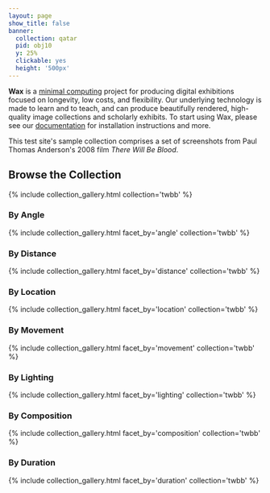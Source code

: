 ```yaml
---
layout: page
show_title: false
banner:
  collection: qatar
  pid: obj10
  y: 25%
  clickable: yes
  height: '500px'
---
```


__Wax__ is a [minimal computing](http://go-dh.github.io/mincomp/) project for producing digital exhibitions focused on longevity, low costs, and flexibility. Our underlying technology is made to learn and to teach, and can produce beautifully rendered, high-quality image collections and scholarly exhibits. To start using Wax, please see our [documentation](https://minicomp.github.io/wiki/#/wax/) for installation instructions and more.

This test site's sample collection comprises a set of screenshots from Paul Thomas Anderson's 2008 film *There Will Be Blood*.

## Browse the Collection
{% include collection_gallery.html collection='twbb' %}

### By Angle
{% include collection_gallery.html facet_by='angle' collection='twbb' %}

### By Distance
{% include collection_gallery.html facet_by='distance' collection='twbb' %}

### By Location
{% include collection_gallery.html facet_by='location' collection='twbb' %}

### By Movement
{% include collection_gallery.html facet_by='movement' collection='twbb' %}

### By Lighting
{% include collection_gallery.html facet_by='lighting' collection='twbb' %}

### By Composition
{% include collection_gallery.html facet_by='composition' collection='twbb' %}

### By Duration
{% include collection_gallery.html facet_by='duration' collection='twbb' %}

